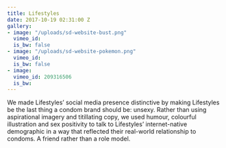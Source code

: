 ```yaml
---
title: Lifestyles
date: 2017-10-19 02:31:00 Z
gallery:
- image: "/uploads/sd-website-bust.png"
  vimeo_id: 
  is_bw: false
- image: "/uploads/sd-website-pokemon.png"
  vimeo_id: 
  is_bw: false
- image: 
  vimeo_id: 209316506
  is_bw: 
---
```


We made Lifestyles’ social media presence distinctive by making Lifestyles be the last thing a condom brand should be: unsexy. Rather than using aspirational imagery and titillating copy, we used humour, colourful illustration and sex positivity to talk to Lifestyles’ internet-native demographic in a way that reflected their real-world relationship to condoms. A friend rather than a role model.
